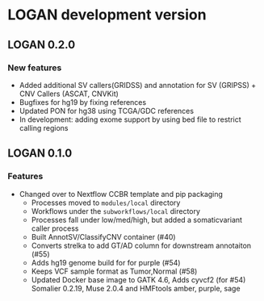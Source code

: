 # LOGAN development version

## LOGAN 0.2.0
### New features
- Added additional SV callers(GRIDSS) and annotation for SV (GRIPSS) + CNV Callers (ASCAT, CNVKit)
- Bugfixes for hg19 by fixing references
- Updated PON for hg38 using TCGA/GDC references
- In development: adding exome support by using bed file to restrict calling regions

## LOGAN 0.1.0
### Features
- Changed over to Nextflow CCBR template and pip packaging
    - Processes moved to `modules/local` directory
    - Workflows under the `subworkflows/local` directory
    - Processes fall under low/med/high, but added a somaticvariant caller process
    - Built AnnotSV/ClassifyCNV container (#40)
    - Converts strelka to add GT/AD column for downstream annotaiton (#55)
    - Adds hg19 genome build for for purple (#54)
    - Keeps VCF sample format as Tumor,Normal (#58)
    - Updated Docker base image to GATK 4.6, Adds cyvcf2 (for #54) Somalier 0.2.19, Muse 2.0.4 and HMFtools amber, purple, sage
